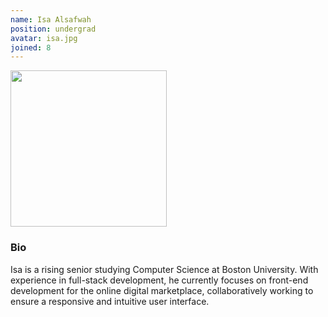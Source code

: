 ```yaml
---
name: Isa Alsafwah
position: undergrad
avatar: isa.jpg
joined: 8
---
```



<img width="250" src="{{site.baseurl}}/images/people/{{page.avatar}}" data-action="zoom">

### Bio
Isa is a rising senior studying Computer Science at Boston University. With experience in full-stack development, he currently focuses on front-end development for the online digital marketplace, collaboratively working to ensure a responsive and intuitive user interface. 